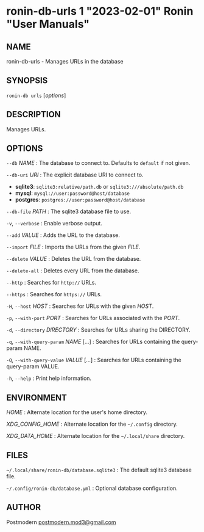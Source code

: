 # ronin-db-urls 1 "2023-02-01" Ronin "User Manuals"

## NAME

ronin-db-urls - Manages URLs in the database

## SYNOPSIS

`ronin-db urls` [*options*]

## DESCRIPTION

Manages URLs.

## OPTIONS

`--db` *NAME*
: The database to connect to. Defaults to `default` if not given.

`--db-uri` *URI*
: The explicit database URI to connect to.

  * **sqlite3**: `sqlite3:relative/path.db` or `sqlite3:///absolute/path.db`
  * **mysql**: `mysql://user:password@host/database`
  * **postgres**: `postgres://user:password@host/database`

`--db-file` *PATH*
: The sqlite3 database file to use.

`-v`, `--verbose`
: Enable verbose output.

`--add` *VALUE*
: Adds the URL to the database.

`--import` *FILE*
: Imports the URLs from the given *FILE*.

`--delete` *VALUE*
: Deletes the URL from the database.

`--delete-all`
: Deletes every URL from the database.

`--http`
: Searches for `http://` URLs.

`--https`
: Searches for `https://` URLs.

`-H`, `--host` *HOST*
: Searches for URLs with the given *HOST*.

`-p`, `--with-port` *PORT*
: Searches for URLs associated with the *PORT*.

`-d`, `--directory` *DIRECTORY*
: Searches for URLs sharing the DIRECTORY.

`-q`, `--with-query-param` *NAME* [...]
: Searches for URLs containing the query-param NAME.

`-Q`, `--with-query-value` *VALUE* [...]
: Searches for URLs containing the query-param VALUE.

`-h`, `--help`
: Print help information.

## ENVIRONMENT

*HOME*
: Alternate location for the user's home directory.

*XDG_CONFIG_HOME*
: Alternate location for the `~/.config` directory.

*XDG_DATA_HOME*
: Alternate location for the `~/.local/share` directory.

## FILES

`~/.local/share/ronin-db/database.sqlite3`
: The default sqlite3 database file.

`~/.config/ronin-db/database.yml`
: Optional database configuration.

## AUTHOR

Postmodern <postmodern.mod3@gmail.com>

